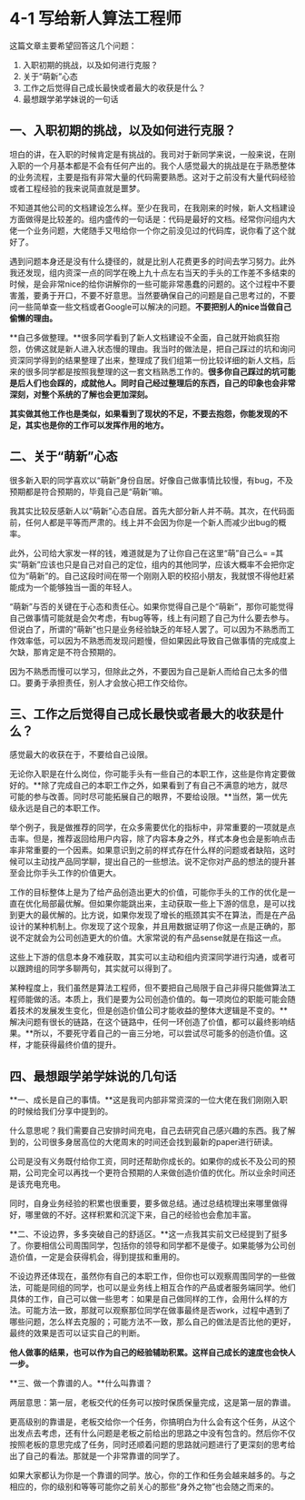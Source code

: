 # 4-1 写给新人算法工程师

这篇文章主要希望回答这几个问题：

1. 入职初期的挑战，以及如何进行克服？
2. 关于“萌新”心态
3. 工作之后觉得自己成长最快或者最大的收获是什么？
4. 最想跟学弟学妹说的一句话


## 一、入职初期的挑战，以及如何进行克服？

坦白的讲，在入职的时候肯定是有挑战的。我司对于新同学来说，一般来说，在刚入职的一个月基本都是不会有任何产出的。我个人感觉最大的挑战是在于熟悉整体的业务流程，主要是指有非常大量的代码需要熟悉。这对于之前没有大量代码经验或者工程经验的我来说简直就是噩梦。

不知道其他公司的文档建设怎么样。至少在我司，在我刚来的时候，新人文档建设方面做得是比较差的。组内盛传的一句话是：代码是最好的文档。经常你问组内大佬一个业务问题，大佬随手又甩给你一个你之前没见过的代码库，说你看了这个就好了。

遇到问题本身还是没有什么捷径的，就是比别人花费更多的时间去学习努力。此外我还发现，组内资深一点的同学在晚上九十点左右当天的手头的工作差不多结束的时候，是会非常nice的给你讲解你的一些可能非常愚蠢的问题的。这个过程中不要害羞，要勇于开口，不要不好意思。当然要确保自己的问题是自己思考过的，不要问一些简单查一些文档或者Google可以解决的问题。**不要把别人的nice当做自己偷懒的理由。**

**自己多做整理。**很多同学看到了新人文档建设不全面，自己就开始疯狂抱怨，仿佛这就是新人进入状态慢的理由。我当时的做法是，把自己踩过的坑和询问资深同学得到的结果整理了出来，整理成了我们组第一份比较详细的新人文档，后来的很多同学都是按照我整理的这一套文档熟悉工作的。**很多你自己踩过的坑可能是后人们也会踩的，成就他人。同时自己经过整理后的东西，自己的印象也会非常深刻，对整个系统的了解也会更加深刻。**

**其实做其他工作也是类似，如果看到了现状的不足，不要去抱怨，你能发现的不足，其实也是你的工作可以发挥作用的地方。**

## 二、关于“萌新”心态

很多新入职的同学喜欢以“萌新”身份自居。好像自己做事情比较慢，有bug，不及预期都是符合预期的，毕竟自己是“萌新”嘛。

我其实比较反感新人以“萌新”心态自居。首先大部分新人并不萌。其次，在代码面前，任何人都是平等而严肃的。线上并不会因为你是一个新人而减少出bug的概率。

此外，公司给大家发一样的钱，难道就是为了让你自己在这里“萌”自己么= =其实“萌新”应该也只是自己对自己的定位，组内的其他同学，应该大概率不会把你定位为“萌新”的。自己这段时间在带一个刚刚入职的校招小朋友，我就恨不得他赶紧能成为一个能够独当一面的年轻人。

“萌新”与否的关键在于心态和责任心。如果你觉得自己是个“萌新”，那你可能觉得自己做事情可能就是会欠考虑，有bug等等，线上有问题了自己为什么要去参与。但说白了，所谓的“萌新”也只是业务经验缺乏的年轻人罢了。可以因为不熟悉而工作效率低，可以因为不熟悉而发现问题慢，但如果因此导致自己做事情的完成度上欠缺，那肯定是不符合预期的。

因为不熟悉而慢可以学习，但除此之外，不要因为自己是新人而给自己太多的借口。要勇于承担责任，别人才会放心把工作交给你。

## 三、工作之后觉得自己成长最快或者最大的收获是什么？

感觉最大的收获在于，不要给自己设限。

无论你入职是在什么岗位，你可能手头有一些自己的本职工作，这些是你肯定要做好的。**除了完成自己的本职工作之外，如果看到了有自己不满意的地方，就尽可能的参与改善。同时尽可能拓展自己的眼界，不要给设限。**当然，第一优先级永远是自己的本职工作。

举个例子，我是做推荐的同学，在众多需要优化的指标中，非常重要的一项就是点击率。但是，推荐返回给用户内容，除了内容本身之外，样式本身也会是影响点击率非常重要的一个因素。如果意识到之前的样式存在什么样的问题或者缺陷，这时候可以主动找产品同学聊，提出自己的一些想法。说不定你对产品的想法的提升甚至会比你手头工作的价值更大。

工作的目标整体上是为了给产品创造出更大的价值，可能你手头的工作的优化是一直在优化局部最优解。但如果你能跳出来，主动获取一些上下游的信息，是可以找到更大的最优解的。比方说，如果你发现了增长的瓶颈其实不在算法，而是在产品设计的某种机制上。你发现了这个现象，并且用数据证明了你这一点是正确的，那说不定就会为公司创造更大的价值。大家常说的有产品sense就是在指这一点。

这些上下游的信息本身不难获取，其实可以主动和组内资深同学进行沟通，或者可以跟跨组的同学多聊两句，其实就可以得到了。

某种程度上，我们虽然是算法工程师，但不要把自己局限于自己非得只能做算法工程师能做的活。本质上，我们是要为公司创造价值的。每一项岗位的职能可能会随着技术的发展发生变化，但是创造价值公司才能收益的整体大逻辑是不变的。**解决问题有很长的链路，在这个链路中，任何一环创造了价值，都可以最终影响结果。**所以，不要死守着自己的一亩三分地，可以尝试尽可能多的创造价值。这样，才能获得最终价值的提升。

## 四、最想跟学弟学妹说的几句话

**一、成长是自己的事情。**这是我司内部非常资深的一位大佬在我们刚刚入职的时候给我们分享中提到的。

什么意思呢？我们需要自己安排时间充电，自己去研究自己感兴趣的东西。我了解到的，公司很多身居高位的大佬周末的时间还会找到最新的paper进行研读。

公司是没有义务既付给你工资，同时还帮助你成长的。如果你的成长不及公司的预期，公司完全可以再找一个更符合预期的人来做创造价值的优化。所以业余时间还是该充电充电。

同时，自身业务经验的积累也很重要，要多做总结。通过总结梳理出来哪里做得好，哪里做的不好。这样积累和沉淀下来，自己的经验也会愈加丰富。

**二、不设边界，多多突破自己的舒适区。**这一点我其实前文已经提到了挺多了。你要相信公司周围同学，包括你的领导和同学都不是傻子。如果能够为公司创造价值，一定是会获得机会，得到提拔和重用的。

不设边界还体现在，虽然你有自己的本职工作，但你也可以观察周围同学的一些做法，可能是同组的同学，也可以是业务线上相互合作的产品或者服务端同学。他们具体的工作，自己可以做一些思考：如果是自己做同样的工作，会用什么样的方法。可能方法一致，那就可以观察那位同学在做事最终是否work，过程中遇到了哪些问题，怎么样去克服的；可能方法不一致，那么自己的做法是否比他的更好，最终的效果是否可以证实自己的判断。

**他人做事的结果，也可以作为自己的经验辅助积累。这样自己成长的速度也会快人一步。**

**三、做一个靠谱的人。**什么叫靠谱？

两层意思：第一层，老板交代的任务可以按时保质保量完成，这是第一层的靠谱。

更高级别的靠谱是，老板交给你一个任务，你搞明白为什么会有这个任务，从这个出发点去考虑，还有什么问题是老板之前给出的思路之中没有包含的。然后你不仅按照老板的意思完成了任务，同时还顺着问题的思路就问题进行了更深刻的思考给出了自己的看法。那就是一个非常靠谱的同学了。

如果大家都认为你是一个靠谱的同学。放心，你的工作和任务会越来越多的。与之相应的，你的级别和等等可能你之前关心的那些“身外之物”也会随之而来的。